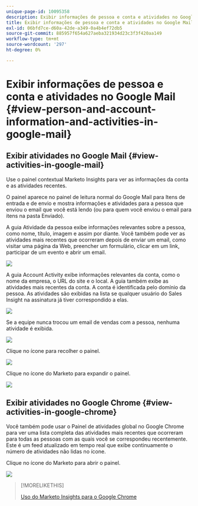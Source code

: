 ```yaml
---
unique-page-id: 10095358
description: Exibir informações de pessoa e conta e atividades no Google Mail - Documentos do Marketo - Documentação do produto
title: Exibir informações de pessoa e conta e atividades no Google Mail
exl-id: 06bfd7ce-d60a-42de-a349-0a4b4ef72db5
source-git-commit: 885957f654a627aeba321934d23c3f3f420aa149
workflow-type: tm+mt
source-wordcount: '297'
ht-degree: 0%

---
```


# Exibir informações de pessoa e conta e atividades no Google Mail {#view-person-and-account-information-and-activities-in-google-mail}

## Exibir atividades no Google Mail {#view-activities-in-google-mail}

Use o painel contextual Marketo Insights para ver as informações da conta e as atividades recentes.

O painel aparece no painel de leitura normal do Google Mail para Itens de entrada e de envio e mostra informações e atividades para a pessoa que enviou o email que você está lendo (ou para quem você enviou o email para itens na pasta Enviado).

A guia Atividade da pessoa exibe informações relevantes sobre a pessoa, como nome, título, imagem e assim por diante. Você também pode ver as atividades mais recentes que ocorreram depois de enviar um email, como visitar uma página da Web, preencher um formulário, clicar em um link, participar de um evento e abrir um email.

![](assets/1.png)

A guia Account Activity exibe informações relevantes da conta, como o nome da empresa, o URL do site e o local. A guia também exibe as atividades mais recentes da conta. A conta é identificada pelo domínio da pessoa. As atividades são exibidas na lista se qualquer usuário do Sales Insight na assinatura já tiver correspondido a elas.

![](assets/2.png)

Se a equipe nunca trocou um email de vendas com a pessoa, nenhuma atividade é exibida.

![](assets/3.png)

Clique no ícone para recolher o painel.

![](assets/4.png)

Clique no ícone do Marketo para expandir o painel.

![](assets/image2015-10-6-15-3a43-3a22.png)

## Exibir atividades no Google Chrome {#view-activities-in-google-chrome}

Você também pode usar o Painel de atividades global no Google Chrome para ver uma lista completa das atividades mais recentes que ocorreram para todas as pessoas com as quais você se correspondeu recentemente. Este é um feed atualizado em tempo real que exibe continuamente o número de atividades não lidas no ícone.

Clique no ícone do Marketo para abrir o painel.

![](assets/image2015-10-6-15-3a32-3a52.png)

>[!MORELIKETHIS]
>
>[Uso do Marketo Insights para o Google Chrome](/help/marketo/product-docs/marketo-sales-insight/msi-chrome-plugin/using-marketo-insights-for-google-chrome.md)
